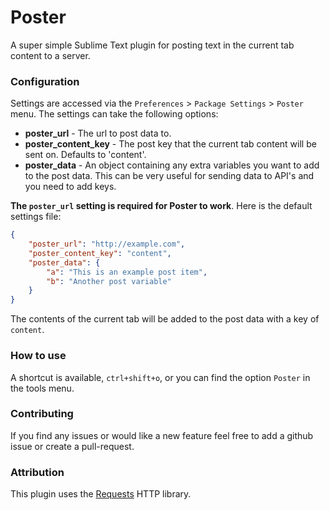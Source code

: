 # Poster

A super simple Sublime Text plugin for posting text in the current tab content to a server.

### Configuration

Settings are accessed via the `Preferences` > `Package Settings` > `Poster` menu.
The settings can take the following options:

* **poster_url** - The url to post data to.
* **poster_content_key** - The post key that the current tab content will be sent on. Defaults to 'content'.
* **poster_data** - An object containing any extra variables you want to add to the post data. This can be very useful for sending data to API's and you need to add keys.

**The `poster_url` setting is required for Poster to work**. Here is the default settings file:

``` json
{
    "poster_url": "http://example.com",
    "poster_content_key": "content",
    "poster_data": {
        "a": "This is an example post item",
        "b": "Another post variable"
    }
}
``` 

The contents of the current tab will be added to the post data with a key of `content`.


### How to use

A shortcut is available, `ctrl+shift+o`, or you can find the option `Poster` in the tools menu.

### Contributing

If you find any issues or would like a new feature feel free to add a github issue or create a pull-request.

### Attribution

This plugin uses the [Requests](http://docs.python-requests.org/) HTTP library.